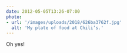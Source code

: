```yaml
---
date: 2012-05-05T13:26-07:00
photo:
- url: '/images/uploads/2018/626ba3762f.jpg'
  alt: 'My plate of food at Chili’s.'
---
```

Oh yes!
